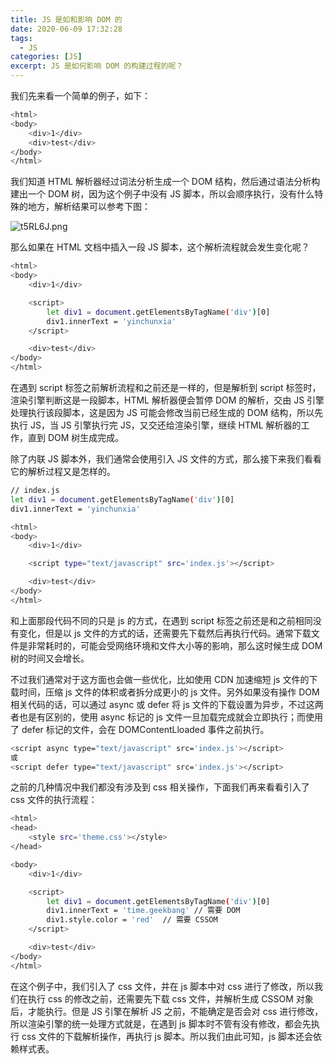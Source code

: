 ```yaml
---
title: JS 是如和影响 DOM 的
date: 2020-06-09 17:32:28
tags:
  - JS
categories: [JS]
excerpt: JS 是如何影响 DOM 的构建过程的呢？
---
```


我们先来看一个简单的例子，如下：

```bash
<html>
<body>
    <div>1</div>
    <div>test</div>
</body>
</html>
```

我们知道 HTML 解析器经过词法分析生成一个 DOM 结构，然后通过语法分析构建出一个 DOM 树，因为这个例子中没有 JS 脚本，所以会顺序执行，没有什么特殊的地方，解析结果可以参考下图：

![t5RL6J.png](https://s1.ax1x.com/2020/06/09/t5RL6J.png)

那么如果在 HTML 文档中插入一段 JS 脚本，这个解析流程就会发生变化呢？

```bash
<html>
<body>
    <div>1</div>

    <script>
        let div1 = document.getElementsByTagName('div')[0]
        div1.innerText = 'yinchunxia'
    </script>

    <div>test</div>
</body>
</html>
```

在遇到 script 标签之前解析流程和之前还是一样的，但是解析到 script 标签时，渲染引擎判断这是一段脚本，HTML 解析器便会暂停 DOM 的解析，交由 JS 引擎处理执行该段脚本，这是因为 JS 可能会修改当前已经生成的 DOM 结构，所以先执行 JS，当 JS 引擎执行完 JS，又交还给渲染引擎，继续 HTML 解析器的工作，直到 DOM 树生成完成。

除了内联 JS 脚本外，我们通常会使用引入 JS 文件的方式，那么接下来我们看看它的解析过程又是怎样的。

```bash
// index.js
let div1 = document.getElementsByTagName('div')[0]
div1.innerText = 'yinchunxia'
```

```bash
<html>
<body>
    <div>1</div>

    <script type="text/javascript" src='index.js'></script>

    <div>test</div>
</body>
</html>
```

和上面那段代码不同的只是 js 的方式，在遇到 script 标签之前还是和之前相同没有变化，但是以 js 文件的方式的话，还需要先下载然后再执行代码。通常下载文件是非常耗时的，可能会受网络环境和文件大小等的影响，那么这时候生成 DOM 树的时间又会增长。

不过我们通常对于这方面也会做一些优化，比如使用 CDN 加速缩短 js 文件的下载时间，压缩 js 文件的体积或者拆分成更小的 js 文件。另外如果没有操作 DOM 相关代码的话，可以通过 async 或 defer 将 js 文件的下载设置为异步，不过这两者也是有区别的，使用 async 标记的 js 文件一旦加载完成就会立即执行；而使用了 defer 标记的文件，会在 DOMContentLloaded 事件之前执行。

```bash
<script async type="text/javascript" src='index.js'></script>
或
<script defer type="text/javascript" src='index.js'></script>
```

之前的几种情况中我们都没有涉及到 css 相关操作，下面我们再来看看引入了 css 文件的执行流程：

```bash
<html>
<head>
    <style src='theme.css'></style>
</head>

<body>
    <div>1</div>

    <script>
        let div1 = document.getElementsByTagName('div')[0]
        div1.innerText = 'time.geekbang' // 需要 DOM
        div1.style.color = 'red'  // 需要 CSSOM
    </script>

    <div>test</div>
</body>
</html>
```

在这个例子中，我们引入了 css 文件，并在 js 脚本中对 css 进行了修改，所以我们在执行 css 的修改之前，还需要先下载 css 文件，并解析生成 CSSOM 对象后，才能执行。但是 JS 引擎在解析 JS 之前，不能确定是否会对 css 进行修改，所以渲染引擎的统一处理方式就是，在遇到 js 脚本时不管有没有修改，都会先执行 css 文件的下载解析操作，再执行 js 脚本。所以我们由此可知，js 脚本还会依赖样式表。
